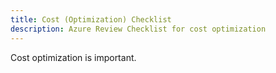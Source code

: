 ```yaml
---
title: Cost (Optimization) Checklist
description: Azure Review Checklist for cost optimization
---
```


Cost optimization is important.